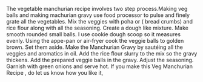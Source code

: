 The vegetable manchurian recipe involves two step process.Making veg balls and making machurian gravy 
use food processor to pulse and finely grate all the vegetables. Mix the veggies with poha or ( bread crumbs) and rice flour along with all the seasoning. Create a dough like mixture. Make smooth rounded small balls. I use cookie dough scoop so it measures evenly. 
Using the appe-pan or air-fryer cook the veggie balls to golden brown. Set them aside.
Make the Manchurian Gravy by sautéing all the veggies and aromatics in oil. Add the rice flour slurry to the mix so the gravy thickens. 
Add the prepared veggie balls in the gravy. Adjust the seasoning. Garnish with green onions and serve hot.
If you make this Veg Manchurian Recipe , do let us know how you like it,